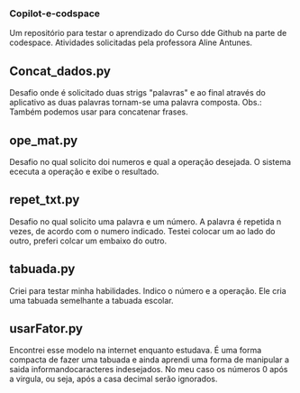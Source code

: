 ### Copilot-e-codspace
Um repositório para testar o aprendizado do Curso dde Github na parte de codespace. Atividades solicitadas pela professora Aline Antunes.

## Concat_dados.py
Desafio onde é solicitado duas strigs "palavras" e ao final através do aplicativo as duas palavras tornam-se uma palavra composta.
Obs.: Também podemos usar para concatenar frases.

## ope_mat.py
Desafio no qual solicito doi numeros e qual a operação desejada.
O sistema ececuta a operação e exibe o resultado.

## repet_txt.py
Desafio no qual solicito uma palavra e um número.
A palavra é repetida n vezes, de acordo com o numero indicado. Testei colocar um ao lado do outro, preferi colcar um embaixo do outro.

## tabuada.py
Criei para testar minha habilidades. Indico o número e a operação. Ele cria uma tabuada semelhante a tabuada escolar.

## usarFator.py
Encontrei esse modelo na internet enquanto estudava. É uma forma compacta de fazer uma tabuada e ainda aprendi uma forma de manipular a saida informandocaracteres  indesejados. No meu caso os  números 0 após a virgula, ou seja, após a casa decimal serão ignorados.
